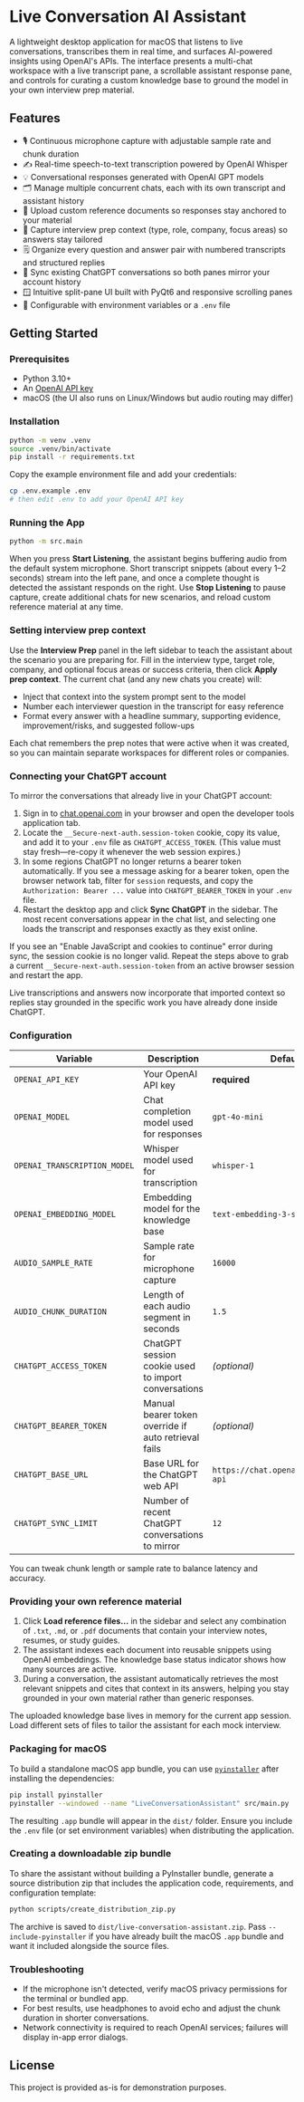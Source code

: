 # Live Conversation AI Assistant

A lightweight desktop application for macOS that listens to live conversations, transcribes them in real time, and surfaces AI-powered insights using OpenAI's APIs. The interface presents a multi-chat workspace with a live transcript pane, a scrollable assistant response pane, and controls for curating a custom knowledge base to ground the model in your own interview prep material.

## Features
- 🎙️ Continuous microphone capture with adjustable sample rate and chunk duration
- ✍️ Real-time speech-to-text transcription powered by OpenAI Whisper
- 💡 Conversational responses generated with OpenAI GPT models
- 🗂️ Manage multiple concurrent chats, each with its own transcript and assistant history
- 🧠 Upload custom reference documents so responses stay anchored to your material
- 🧭 Capture interview prep context (type, role, company, focus areas) so answers stay tailored
- 🗒️ Organize every question and answer pair with numbered transcripts and structured replies
- 🔁 Sync existing ChatGPT conversations so both panes mirror your account history
- 🪟 Intuitive split-pane UI built with PyQt6 and responsive scrolling panes
- 🔐 Configurable with environment variables or a `.env` file

## Getting Started

### Prerequisites
- Python 3.10+
- An [OpenAI API key](https://platform.openai.com/)
- macOS (the UI also runs on Linux/Windows but audio routing may differ)

### Installation
```bash
python -m venv .venv
source .venv/bin/activate
pip install -r requirements.txt
```

Copy the example environment file and add your credentials:
```bash
cp .env.example .env
# then edit .env to add your OpenAI API key
```

### Running the App
```bash
python -m src.main
```

When you press **Start Listening**, the assistant begins buffering audio from the default system microphone. Short transcript snippets (about every 1–2 seconds) stream into the left pane, and once a complete thought is detected the assistant responds on the right. Use **Stop Listening** to pause capture, create additional chats for new scenarios, and reload custom reference material at any time.

### Setting interview prep context

Use the **Interview Prep** panel in the left sidebar to teach the assistant about the scenario you are preparing for. Fill in the interview type, target role, company, and optional focus areas or success criteria, then click **Apply prep context**. The current chat (and any new chats you create) will:

- Inject that context into the system prompt sent to the model
- Number each interviewer question in the transcript for easy reference
- Format every answer with a headline summary, supporting evidence, improvement/risks, and suggested follow-ups

Each chat remembers the prep notes that were active when it was created, so you can maintain separate workspaces for different roles or companies.

### Connecting your ChatGPT account

To mirror the conversations that already live in your ChatGPT account:

1. Sign in to [chat.openai.com](https://chat.openai.com/) in your browser and open the developer tools application tab.
2. Locate the `__Secure-next-auth.session-token` cookie, copy its value, and add it to your `.env` file as `CHATGPT_ACCESS_TOKEN`. (This value must stay fresh—re-copy it whenever the web session expires.)
3. In some regions ChatGPT no longer returns a bearer token automatically. If you see a message asking for a bearer token, open the browser network tab, filter for `session` requests, and copy the `Authorization: Bearer ...` value into `CHATGPT_BEARER_TOKEN` in your `.env` file.
4. Restart the desktop app and click **Sync ChatGPT** in the sidebar. The most recent conversations appear in the chat list, and selecting one loads the transcript and responses exactly as they exist online.

If you see an "Enable JavaScript and cookies to continue" error during sync, the session cookie is no longer valid. Repeat the steps above to grab a current `__Secure-next-auth.session-token` from an active browser session and restart the app.

Live transcriptions and answers now incorporate that imported context so replies stay grounded in the specific work you have already done inside ChatGPT.

### Configuration
| Variable | Description | Default |
| --- | --- | --- |
| `OPENAI_API_KEY` | Your OpenAI API key | **required** |
| `OPENAI_MODEL` | Chat completion model used for responses | `gpt-4o-mini` |
| `OPENAI_TRANSCRIPTION_MODEL` | Whisper model used for transcription | `whisper-1` |
| `OPENAI_EMBEDDING_MODEL` | Embedding model for the knowledge base | `text-embedding-3-small` |
| `AUDIO_SAMPLE_RATE` | Sample rate for microphone capture | `16000` |
| `AUDIO_CHUNK_DURATION` | Length of each audio segment in seconds | `1.5` |
| `CHATGPT_ACCESS_TOKEN` | ChatGPT session cookie used to import conversations | *(optional)* |
| `CHATGPT_BEARER_TOKEN` | Manual bearer token override if auto retrieval fails | *(optional)* |
| `CHATGPT_BASE_URL` | Base URL for the ChatGPT web API | `https://chat.openai.com/backend-api` |
| `CHATGPT_SYNC_LIMIT` | Number of recent ChatGPT conversations to mirror | `12` |

You can tweak chunk length or sample rate to balance latency and accuracy.

### Providing your own reference material

1. Click **Load reference files…** in the sidebar and select any combination of `.txt`, `.md`, or `.pdf` documents that contain your interview notes, resumes, or study guides.
2. The assistant indexes each document into reusable snippets using OpenAI embeddings. The knowledge base status indicator shows how many sources are active.
3. During a conversation, the assistant automatically retrieves the most relevant snippets and cites that context in its answers, helping you stay grounded in your own material rather than generic responses.

The uploaded knowledge base lives in memory for the current app session. Load different sets of files to tailor the assistant for each mock interview.

### Packaging for macOS
To build a standalone macOS app bundle, you can use [`pyinstaller`](https://pyinstaller.org/) after installing the dependencies:
```bash
pip install pyinstaller
pyinstaller --windowed --name "LiveConversationAssistant" src/main.py
```

The resulting `.app` bundle will appear in the `dist/` folder. Ensure you include the `.env` file (or set environment variables) when distributing the application.

### Creating a downloadable zip bundle
To share the assistant without building a PyInstaller bundle, generate a source distribution zip that includes the application code, requirements, and configuration template:

```bash
python scripts/create_distribution_zip.py
```

The archive is saved to `dist/live-conversation-assistant.zip`. Pass `--include-pyinstaller` if you have already built the macOS `.app` bundle and want it included alongside the source files.

### Troubleshooting
- If the microphone isn't detected, verify macOS privacy permissions for the terminal or bundled app.
- For best results, use headphones to avoid echo and adjust the chunk duration in shorter conversations.
- Network connectivity is required to reach OpenAI services; failures will display in-app error dialogs.

## License
This project is provided as-is for demonstration purposes.

